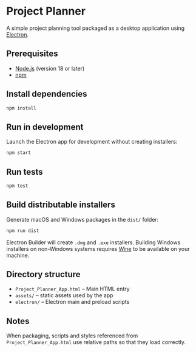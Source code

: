 # Project Planner

A simple project planning tool packaged as a desktop application using [Electron](https://electronjs.org/).

## Prerequisites
- [Node.js](https://nodejs.org/) (version 18 or later)
- [npm](https://www.npmjs.com/)

## Install dependencies
```bash
npm install
```

## Run in development
Launch the Electron app for development without creating installers:
```bash
npm start
```

## Run tests
```bash
npm test
```

## Build distributable installers
Generate macOS and Windows packages in the `dist/` folder:
```bash
npm run dist
```
Electron Builder will create `.dmg` and `.exe` installers. Building Windows installers on non-Windows systems requires
[Wine](https://www.winehq.org/) to be available on your machine.

## Directory structure
- `Project_Planner_App.html` – Main HTML entry
- `assets/` – static assets used by the app
- `electron/` – Electron main and preload scripts

## Notes
When packaging, scripts and styles referenced from `Project_Planner_App.html` use relative paths so that they load correctly.

